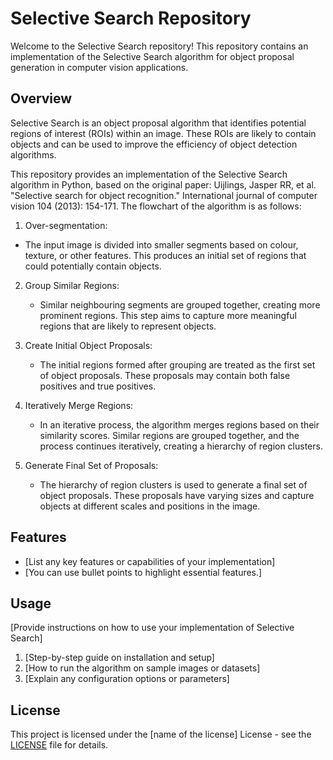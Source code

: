 # Selective Search Repository

Welcome to the Selective Search repository! This repository contains an implementation of the Selective Search algorithm for object proposal generation in computer vision applications.

## Overview

Selective Search is an object proposal algorithm that identifies potential regions of interest (ROIs) within an image. These ROIs are likely to contain objects and can be used to improve the efficiency of object detection algorithms.

This repository provides an implementation of the Selective Search algorithm in Python, based on the original paper: Uijlings, Jasper RR, et al. "Selective search for object recognition." International journal of computer vision 104 (2013): 154-171.
The flowchart of the algorithm is as follows:

  1. Over-segmentation:
   - The input image is divided into smaller segments based on colour, texture, or other features. This produces an initial set of regions that could potentially contain objects.

2. Group Similar Regions:
   - Similar neighbouring segments are grouped together, creating more prominent regions. This step aims to capture more meaningful regions that are likely to represent objects.

3. Create Initial Object Proposals:
   - The initial regions formed after grouping are treated as the first set of object proposals. These proposals may contain both false positives and true positives.

4. Iteratively Merge Regions:
   - In an iterative process, the algorithm merges regions based on their similarity scores. Similar regions are grouped together, and the process continues iteratively, creating a hierarchy of region clusters.

5. Generate Final Set of Proposals:
   - The hierarchy of region clusters is used to generate a final set of object proposals. These proposals have varying sizes and capture objects at different scales and positions in the image.

## Features

- [List any key features or capabilities of your implementation]
- [You can use bullet points to highlight essential features.]

## Usage

[Provide instructions on how to use your implementation of Selective Search]

1. [Step-by-step guide on installation and setup]
2. [How to run the algorithm on sample images or datasets]
3. [Explain any configuration options or parameters]



## License

This project is licensed under the [name of the license] License - see the [LICENSE](LICENSE) file for details.

